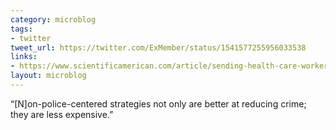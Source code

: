 ```yaml
---
category: microblog
tags:
- twitter
tweet_url: https://twitter.com/ExMember/status/1541577255956033538
links:
- https://www.scientificamerican.com/article/sending-health-care-workers-instead-of-cops-can-reduce-crime/
layout: microblog
---
```

“[N]on-police-centered strategies not only are better at reducing crime; they are less expensive.”
